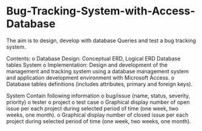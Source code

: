 # Bug-Tracking-System-with-Access-Database
The aim is to design, develop with database Queries and test a bug tracking system.  

Contents: 
o Database Design: Conceptual ERD, Logical ERD  Database tables System
o Implementation: Design and development of the management and tracking system using a database management system and application development environment with Microsoft Access.
o	Database tables definitions (includes attributes, primary and foreign keys).

System Contain following information 
o	bug/issue (name, status, severity, priority) 
o	tester
o	project
o	test case
o	Graphical display number of open issue per each project during selected period of time (one week, two weeks, one month).
o	Graphical display number of closed issue per each project during selected period of time (one week, two weeks, one month).


